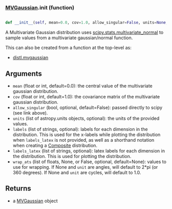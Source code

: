### [MVGaussian](MVGaussian.md).__init__ (function)


```py

def __init__(self, mean=0.0, cov=1.0, allow_singular=False, units=None, labels=None, labels_latex=None, wrap_ats=None, uniqueid=None)

```



A Multivariate Gaussian distribution uses [scipy.stats.multivariate_normal](https://docs.scipy.org/doc/scipy/reference/generated/scipy.stats.multivariate_normal.html)
to sample values from a multivariate gaussian/normal function.

This can also be created from a function at the top-level as:

* [distl.mvgaussian](distl.mvgaussian.md)

Arguments
--------------
* `mean` (float or int, default=0.0): the central value of the
    multivariate gaussian distribution.
* `cov` (float or int, default=1.0): the covariance matrix of the multivariate
    gaussian distribution.
* `allow_singular` (bool, optional, default=False): passed directly to
    scipy (see link above).
* `units` (list of astropy.units objects, optional): the units of the provided values.
* `labels` (list of strings, optional): labels for each dimension in the
    distribution.  This is used
    for the x-labels while plotting the distribution when `labels_latex`
    is not provided, as well as a shorthand
    notation when creating a [Composite](Composite.md) distribution.
* `labels_latex` (list of strings, optional):  latex labels for each
    dimension in the distribution.  This is used for plotting the distribution.
* `wrap_ats` (list of floats, None, or False, optional, default=None): values to
    use for wrapping.  If None and `unit` are angles, will default to
    2*pi (or 360 degrees).  If None and `unit` are cycles, will default
    to 1.0.

Returns
--------
* a [MVGaussian](MVGaussian.md) object

